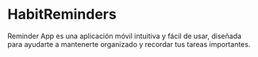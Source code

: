 # HabitReminders
Reminder App es una aplicación móvil intuitiva y fácil de usar, diseñada para ayudarte a mantenerte organizado y recordar tus tareas importantes. 
